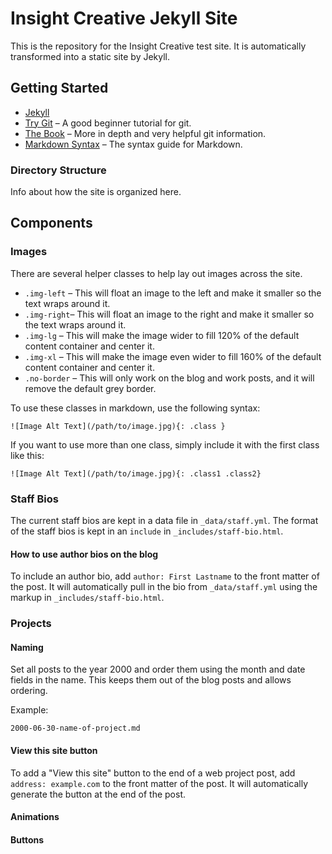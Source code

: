 # Insight Creative Jekyll Site

This is the repository for the Insight Creative test site. It is automatically transformed into a static site by Jekyll.

## Getting Started

* [Jekyll](http://jekyllrb.com)
* [Try Git](http://try.github.io) – A good beginner tutorial for git.
* [The Book](http://git-scm.com/book) – More in depth and very helpful git information.
* [Markdown Syntax](http://daringfireball.net/projects/markdown/syntax) – The syntax guide for Markdown.

### Directory Structure

Info about how the site is organized here.

## Components

### Images

There are several helper classes to help lay out images across the site.

* `.img-left` – This will float an image to the left and make it smaller so the text wraps around it.
* `.img-right`– This will float an image to the right and make it smaller so the text wraps around it.
* `.img-lg` – This will make the image wider to fill 120% of the default content container and center it.
* `.img-xl` – This will make the image even wider to fill 160% of the default content container and center it.
* `.no-border` – This will only work on the blog and work posts, and it will remove the default grey border.

To use these classes in markdown, use the following syntax:

```
![Image Alt Text](/path/to/image.jpg){: .class }
```

If you want to use more than one class, simply include it with the first class like this:

```
![Image Alt Text](/path/to/image.jpg){: .class1 .class2}
```

### Staff Bios

The current staff bios are kept in a data file in `_data/staff.yml`. The format of the staff bios is kept in an `include` in `_includes/staff-bio.html`.

#### How to use author bios on the blog

To include an author bio, add `author: First Lastname` to the front matter of the post. It will automatically pull in the bio from `_data/staff.yml` using the markup in `_includes/staff-bio.html`.

### Projects

#### Naming

Set all posts to the year 2000 and order them using the month and date fields in the name. This keeps them out of the blog posts and allows ordering.

Example:
```
2000-06-30-name-of-project.md
```

#### View this site button

To add a "View this site" button to the end of a web project post, add `address: example.com` to the front matter of the post. It will automatically generate the button at the end of the post.

#### Animations

#### Buttons
